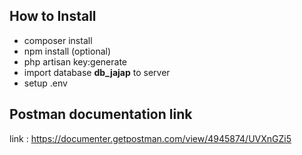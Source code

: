 ## How to Install

- composer install
- npm install (optional)
- php artisan key:generate
- import database **db_jajap** to server
- setup .env

## Postman documentation link

link : https://documenter.getpostman.com/view/4945874/UVXnGZi5
